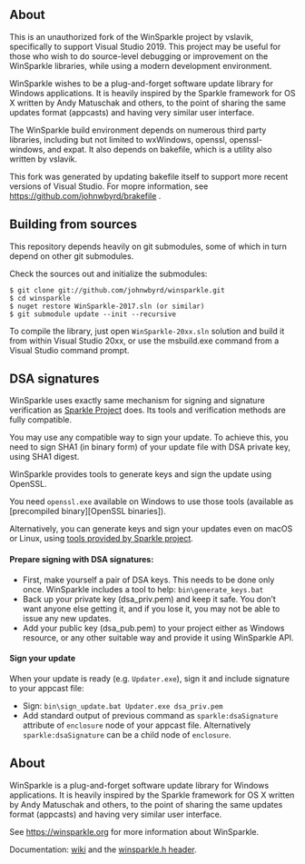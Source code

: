 About
-------

This is an unauthorized fork of the WinSparkle project by vslavik, specifically to
support Visual Studio 2019.  This project may be useful for those who wish
to do source-level debugging or improvement on the WinSparkle libraries,
while using a modern development environment.

WinSparkle wishes to be a plug-and-forget software update library for Windows
applications. It is heavily inspired by the Sparkle framework for OS X
written by Andy Matuschak and others, to the point of sharing the same 
updates format (appcasts) and having very similar user interface.

The WinSparkle build environment depends on numerous third party
libraries, including but not limited to wxWindows, openssl, openssl-windows,
and expat.  It also depends on bakefile, which is a utility also written by
vslavik.

This fork was generated by updating bakefile itself to support more recent versions 
of Visual Studio.  For mopre information, see https://github.com/johnwbyrd/brakefile .


Building from sources
-----------------------
This repository depends heavily on git submodules, some of which in turn depend on other git
submodules.

Check the sources out and initialize the submodules:

    $ git clone git://github.com/johnwbyrd/winsparkle.git
    $ cd winsparkle
    $ nuget restore WinSparkle-2017.sln (or similar)
    $ git submodule update --init --recursive

To compile the library, just open `WinSparkle-20xx.sln` solution and build it from within
Visual Studio 20xx, or use the msbuild.exe command from a Visual Studio command prompt.

DSA signatures
---------------

WinSparkle uses exactly same mechanism for signing and signature verification
as [Sparkle Project](https://sparkle-project.org/documentation/#dsa-signatures)
does. Its tools and verification methods are fully compatible.

You may use any compatible way to sign your update.
To achieve this, you need to sign SHA1 (in binary form) of your update file
with DSA private key, using SHA1 digest.

WinSparkle provides tools to generate keys and sign the update using OpenSSL.

You need `openssl.exe` available on Windows to use those tools (available as
[precompiled binary][OpenSSL binaries]).

Alternatively, you can generate keys and sign your updates even on macOS or Linux,
using [tools provided by Sparkle project](https://github.com/sparkle-project/Sparkle/tree/master/bin).

#### Prepare signing with DSA signatures:

 - First, make yourself a pair of DSA keys. This needs to be done only once.
 WinSparkle includes a tool to help: `bin\generate_keys.bat`
 - Back up your private key (dsa_priv.pem) and keep it safe. You don’t want
 anyone else getting it, and if you lose it, you may not be able to issue any
 new updates.
 - Add your public key (dsa_pub.pem) to your project either as Windows resource,
 or any other suitable way and provide it using WinSparkle API.

#### Sign your update

When your update is ready (e.g. `Updater.exe`), sign it and include signature
to your appcast file:

 - Sign: `bin\sign_update.bat Updater.exe dsa_priv.pem`
 - Add standard output of previous command as `sparkle:dsaSignature` attribute
 of `enclosure` node of your appcast file.
 Alternatively `sparkle:dsaSignature` can be a child node of `enclosure`.


 About
-------

WinSparkle is a plug-and-forget software update library for Windows
applications. It is heavily inspired by the Sparkle framework for OS X
written by Andy Matuschak and others, to the point of sharing the same 
updates format (appcasts) and having very similar user interface.

See https://winsparkle.org for more information about WinSparkle.

Documentation: [wiki](https://github.com/vslavik/winsparkle/wiki) and
the [winsparkle.h header](https://github.com/vslavik/winsparkle/blob/master/include/winsparkle.h).
